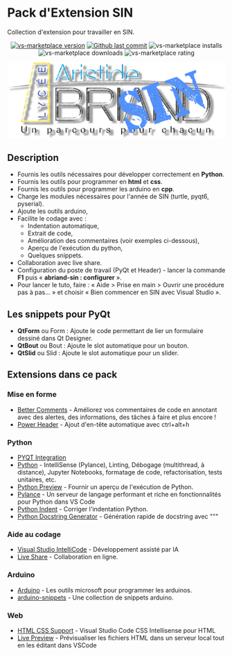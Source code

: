 # Pack d'Extension SIN
Collection  d'extension pour travailler en SIN.
<p align="center">
<a href="https://marketplace.visualstudio.com/items?itemName=electropol-fr.abriand-sin"><img src="https://badgen.net/vs-marketplace/v/electropol-fr.abriand-sin?icon=visualstudio" alt="vs-marketplace version"></a>
<a href="https://github.com/FrankSAURET/abriand-sin"><img src="https://badgen.net/github/last-commit/FrankSAURET/abriand-sin?icon=github" alt="Github last commit"></a>
<img src="https://badgen.net/vs-marketplace/i/electropol-fr.abriand-sin" alt="vs-marketplace installs">
<img src="https://badgen.net/vs-marketplace/d/electropol-fr.abriand-sin" alt="vs-marketplace downloads">
<img src="https://badgen.net/vs-marketplace/rating/electropol-fr.abriand-sin" alt="vs-marketplace rating">
</p>

![Logo](image/Abriand-SIN.png)

## Description
* Fournis les outils nécessaires pour développer correctement en **Python**. 
* Fournis les outils pour programmer en **html** et **css**.
* Fournis les outils pour programmer les arduino en **cpp**.
* Charge les modules nécessaires pour l'année de SIN (turtle, pyqt6, pyserial).
* Ajoute les outils arduino,
* Facilite le codage avec :
    * Indentation automatique, 
    * Extrait de code, 
    * Amélioration des commentaires (voir exemples ci-dessous),
    * Aperçu de l'exécution du python,
    * Quelques snippets.
* Collaboration avec live share. 
* Configuration du poste de travail (PyQt et Header) - lancer la commande **F1** puis « **abriand-sin : configurer** ».
* Pour lancer le tuto, faire : « Aide > Prise en main > Ouvrir une procédure pas à pas... » et choisir « Bien commencer en SIN avec Visual Studio ».

## Les snippets pour PyQt  
* **QtForm** ou Form : Ajoute le code permettant de lier un formulaire dessiné dans Qt Designer.
* **QtBout** ou Bout : Ajoute le slot automatique pour un bouton.
* **QtSlid** ou Slid  : Ajoute le slot automatique pour un slider.

## Extensions dans ce pack
### Mise en forme
* [Better Comments](https://marketplace.visualstudio.com/items?itemName=aaron-bond.better-comments) - Améliorez vos commentaires de code en annotant avec des alertes, des informations, des tâches à faire et plus encore !
* [Power Header](https://marketplace.visualstudio.com/items?itemName=epivision.vscode-file-header) - Ajout d'en-tête automatique avec ctrl+alt+h
### Python
* [PYQT Integration](https://marketplace.visualstudio.com/items?itemName=zhoufeng.pyqt-integration)
* [Python](https://marketplace.visualstudio.com/items?itemName=ms-python.python) - IntelliSense (Pylance), Linting, Débogage (multithread, à distance), Jupyter Notebooks, formatage de code, refactorisation, tests unitaires, etc.
* [Python Preview](https://marketplace.visualstudio.com/items?itemName=dongli.python-preview) - Fournir un aperçu de l'exécution de Python.
* [Pylance](https://marketplace.visualstudio.com/items?itemName=ms-python.vscode-pylance) - Un serveur de langage performant et riche en fonctionnalités pour Python dans VS Code
* [Python Indent](https://marketplace.visualstudio.com/items?itemName=KevinRose.vsc-python-indent) - Corriger l'indentation Python.
* [Python Docstring Generator](https://marketplace.visualstudio.com/items?itemName=njpwerner.autodocstring) - Génération rapide de docstring avec """
### Aide au codage
* [Visual Studio IntelliCode](https://marketplace.visualstudio.com/items?itemName=VisualStudioExptTeam.vscodeintellicode) - Développement assisté par IA
* [Live Share](https://marketplace.visualstudio.com/items?itemName=MS-vsliveshare.vsliveshare) - Collaboration en ligne.
### Arduino
* [Arduino](https://marketplace.visualstudio.com/items?itemName=vsciot-vscode.vscode-arduino) - Les outils microsoft pour programmer les arduinos.
* [arduino-snippets](https://marketplace.visualstudio.com/items?itemName=ronaldosena.arduino-snippets) - Une collection de snippets arduino.
### Web
* [HTML CSS Support](https://marketplace.visualstudio.com/items?itemName=ecmel.vscode-html-css) - Visual Studio Code CSS Intellisense pour HTML
* [Live Preview](https://marketplace.visualstudio.com/items?itemName=ms-vscode.live-server) - Prévisualiser les fichiers HTML dans un serveur local tout en les éditant dans VSCode


